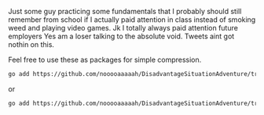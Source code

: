 Just some guy practicing some fundamentals that I probably should still remember from school if I actually paid attention in class instead of smoking weed and playing video games.
Jk I totally always paid attention future employers 
Yes am a loser talking to the absolute void. Tweets aint got nothin on this.

Feel free to use these as packages for simple compression.

```bash
go add https://github.com/nooooaaaaah/DisadvantageSituationAdventure/tree/main/compression/huffman
```
or
```bash
go add https://github.com/nooooaaaaah/DisadvantageSituationAdventure/tree/main/compression/rle
```
